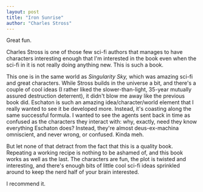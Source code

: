 ```yaml
---
layout: post
title: "Iron Sunrise"
author: "Charles Stross"
---
```

Great fun.

Charles Stross is one of those few sci-fi authors that manages to have
characters interesting enough that I'm interested in the book even when the
sci-fi in it is not really doing anything new. This is such a book.

This one is in the same world as *Singularity Sky,* which was amazing sci-fi
and great characters. While Stross builds in the universe a bit, and there's a
couple of cool ideas (I rather liked the slower-than-light, 35-year mutually
assured destruction deterrent), it didn't blow me away like the previous book
did. Eschaton is such an amazing idea/character/world element that I really
wanted to see it be developed more. Instead, it's coasting along the same
successful formula. I wanted to see the agents sent back in time as confused as
the characters they interact with: why, exactly, need they know everything
Eschaton does?  Instead, they're almost deus-ex-machina omniscient, and never
wrong, or confused. Kinda meh.

But let none of that detract from the fact that this is a quality book.
Repeating a working recipe is nothing to be ashamed of, and this book works as
well as the last. The characters are fun, the plot is twisted and interesting,
and there's enough bits of little cool sci-fi ideas sprinkled around to keep
the nerd half of your brain interested.

I recommend it.

